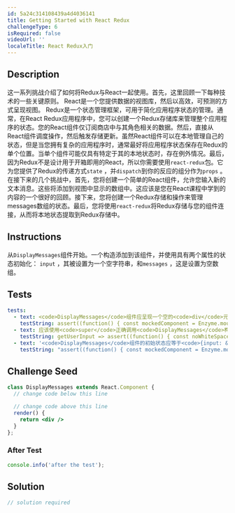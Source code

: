 ```yaml
---
id: 5a24c314108439a4d4036141
title: Getting Started with React Redux
challengeType: 6
isRequired: false
videoUrl: ''
localeTitle: React Redux入门
---
```


## Description
<section id="description">这一系列挑战介绍了如何将Redux与React一起使用。首先，这里回顾一下每种技术的一些关键原则。 React是一个您提供数据的视图库，然后以高效，可预测的方式呈现视图。 Redux是一个状态管理框架，可用于简化应用程序状态的管理。通常，在React Redux应用程序中，您可以创建一个Redux存储库来管理整个应用程序的状态。您的React组件仅订阅商店中与其角色相关的数据。然后，直接从React组件调度操作，然后触发存储更新。虽然React组件可以在本地管理自己的状态，但是当您拥有复杂的应用程序时，通常最好将应用程序状态保存在Redux的单个位置。当单个组件可能仅具有特定于其的本地状态时，存在例外情况。最后，因为Redux不是设计用于开箱即用的React，所以你需要使用<code>react-redux</code>包。它为您提供了Redux的传递方式<code>state</code> ，并<code>dispatch</code>到你的反应的组分作为<code>props</code> 。在接下来的几个挑战中，首先，您将创建一个简单的React组件，允许您输入新的文本消息。这些将添加到视图中显示的数组中。这应该是您在React课程中学到的内容的一个很好的回顾。接下来，您将创建一个Redux存储和操作来管理messages数组的状态。最后，您将使用<code>react-redux</code>将Redux存储与您的组件连接，从而将本地状态提取到Redux存储中。 </section>

## Instructions
<section id="instructions">从<code>DisplayMessages</code>组件开始。一个构造添加到该组件，并使用具有两个属性的状态初始化： <code>input</code> ，其被设置为一个空字符串，和<code>messages</code> ，这是设置为空数组。 </section>

## Tests
<section id='tests'>

```yml
tests:
  - text: <code>DisplayMessages</code>组件应呈现一个空的<code>div</code>元素。
    testString: assert((function() { const mockedComponent = Enzyme.mount(React.createElement(DisplayMessages)); return mockedComponent.find('div').text() === '' })(), 'The <code>DisplayMessages</code> component should render an empty <code>div</code> element.');
  - text: 应该使用<code>super</code>正确调用<code>DisplayMessages</code>构造函数，传入<code>props</code> 。
    testString: getUserInput => assert((function() { const noWhiteSpace = getUserInput('index').replace(/\s/g,''); return noWhiteSpace.includes('constructor(props)') && noWhiteSpace.includes('super(props'); })(), 'The <code>DisplayMessages</code> constructor should be called properly with <code>super</code>, passing in <code>props</code>.');
  - text: '<code>DisplayMessages</code>组件的初始状态应等于<code>{input: &quot;&quot;, messages: []}</code> 。'
    testString: "assert((function() { const mockedComponent = Enzyme.mount(React.createElement(DisplayMessages)); const initialState = mockedComponent.state(); return typeof initialState === 'object' && initialState.input === '' && Array.isArray(initialState.messages) && initialState.messages.length === 0; })(), 'The <code>DisplayMessages</code> component should have an initial state equal to <code>{input: \"\", messages: []}</code>.');"

```

</section>

## Challenge Seed
<section id='challengeSeed'>

<div id='jsx-seed'>

```jsx
class DisplayMessages extends React.Component {
  // change code below this line

  // change code above this line
  render() {
    return <div />
  }
};

```

</div>


### After Test
<div id='jsx-teardown'>

```js
console.info('after the test');
```

</div>

</section>

## Solution
<section id='solution'>

```js
// solution required
```
</section>
